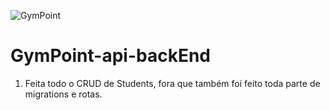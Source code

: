 ![GymPoint](https://github.com/Rocketseat/bootcamp-gostack-desafio-02/raw/master/.github/logo.png)
# GymPoint-api-backEnd

1. Feita todo o CRUD de Students, fora que também foi feito toda parte de migrations e rotas.
